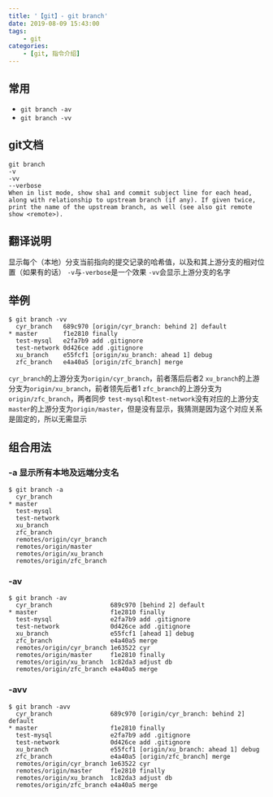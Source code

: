 ```yaml
---
title: '【git】- git branch'
date: 2019-08-09 15:43:00
tags:
    - git
categories:
    - [git, 指令介绍]
---
```


## 常用
- `git branch -av`
- `git branch -vv`

<!--more-->

## git文档
```
git branch
-v
-vv
--verbose
When in list mode, show sha1 and commit subject line for each head, along with relationship to upstream branch (if any). If given twice, print the name of the upstream branch, as well (see also git remote show <remote>).
```

## 翻译说明
显示每个（本地）分支当前指向的提交记录的哈希值，以及和其上游分支的相对位置（如果有的话）
`-v`与`-verbose`是一个效果
`-vv`会显示上游分支的名字

## 举例
```
$ git branch -vv
  cyr_branch   689c970 [origin/cyr_branch: behind 2] default
* master       f1e2810 finally
  test-mysql   e2fa7b9 add .gitignore
  test-network 0d426ce add .gitignore
  xu_branch    e55fcf1 [origin/xu_branch: ahead 1] debug
  zfc_branch   e4a40a5 [origin/zfc_branch] merge
```
`cyr_branch`的上游分支为`origin/cyr_branch`，前者落后后者2
`xu_branch`的上游分支为`origin/xu_branch`，前者领先后者1
`zfc_branch`的上游分支为`origin/zfc_branch`，两者同步
`test-mysql`和`test-network`没有对应的上游分支
`master`的上游分支为`origin/master`，但是没有显示，我猜测是因为这个对应关系是固定的，所以无需显示

## 组合用法
### -a 显示所有本地及远端分支名
```
$ git branch -a
  cyr_branch
* master
  test-mysql
  test-network
  xu_branch
  zfc_branch
  remotes/origin/cyr_branch
  remotes/origin/master
  remotes/origin/xu_branch
  remotes/origin/zfc_branch
```
### -av
```
$ git branch -av
  cyr_branch                689c970 [behind 2] default
* master                    f1e2810 finally
  test-mysql                e2fa7b9 add .gitignore
  test-network              0d426ce add .gitignore
  xu_branch                 e55fcf1 [ahead 1] debug
  zfc_branch                e4a40a5 merge
  remotes/origin/cyr_branch 1e63522 cyr
  remotes/origin/master     f1e2810 finally
  remotes/origin/xu_branch  1c82da3 adjust db
  remotes/origin/zfc_branch e4a40a5 merge
```

### -avv
```
$ git branch -avv
  cyr_branch                689c970 [origin/cyr_branch: behind 2] default
* master                    f1e2810 finally
  test-mysql                e2fa7b9 add .gitignore
  test-network              0d426ce add .gitignore
  xu_branch                 e55fcf1 [origin/xu_branch: ahead 1] debug
  zfc_branch                e4a40a5 [origin/zfc_branch] merge
  remotes/origin/cyr_branch 1e63522 cyr
  remotes/origin/master     f1e2810 finally
  remotes/origin/xu_branch  1c82da3 adjust db
  remotes/origin/zfc_branch e4a40a5 merge
```